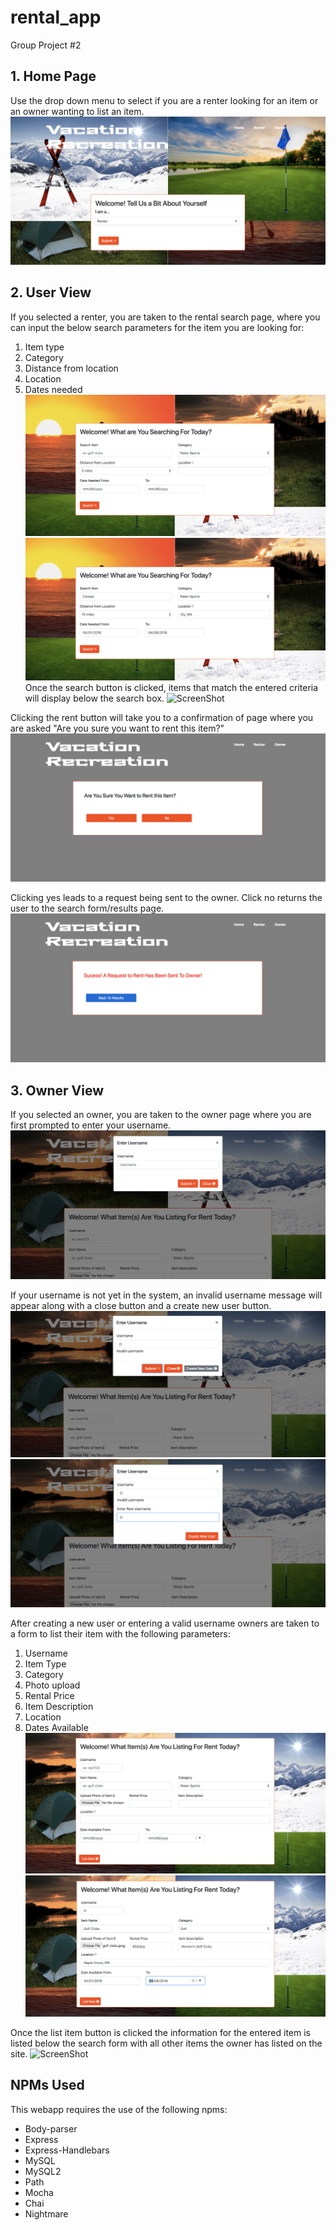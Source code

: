 # rental_app
Group Project #2

## 1. Home Page
Use the drop down menu to select if you are a renter looking for an item or an owner wanting to list an item.
![ScreenShot](public/assets/css/images/HomeScreen.jpg)

## 2. User View
If you selected a renter, you are taken to the rental search page, where you can input the below search parameters for the item you are looking for:
1. Item type
2.  Category
3.  Distance from location
4.  Location
5. Dates needed
![ScreenShot](public/assets/css/images/UserSearch.jpg)
![ScreenShot](public/assets/css/images/UserSearch_text.jpg)
Once the search button is clicked, items that match the entered criteria will display below the search box.
![ScreenShot]()

Clicking the rent button will take you to a confirmation of page where you are asked "Are you sure you want to rent this item?"
![ScreenShot](public/assets/css/images/RentalConfirm.jpg)

Clicking yes leads to a request being sent to the owner. Click no returns the user to the search form/results page.
![ScreenShot](public/assets/css/images/Success.jpg)


## 3. Owner View
If you selected an owner, you are taken to the owner page where you are first prompted to enter your username.
![ScreenShot](public/assets/css/images/OwnerSignin.jpg)

If your username is not yet in the system, an invalid username message will appear along with a close button and a create new user button.
![ScreenShot](public/assets/css/images/InvalidOwner.jpg)
![ScreenShot](public/assets/css/images/CreateOwner.jpg)

After creating a new user or entering a valid username owners are taken to a form to list their item with the following parameters:
1. Username
2. Item Type
3.  Category
4. Photo upload
5. Rental Price
6. Item Description
7. Location
8. Dates Available
![ScreenShot](public/assets/css/images/OwnerList.jpg)
![ScreenShot](public/assets/css/images/OwnerList_text.jpg)

Once the list item button is clicked the information for the entered item is listed below the search form with all other items the owner has listed on the site.
![ScreenShot]()

## NPMs Used
This webapp requires the use of the following npms:
* Body-parser
* Express
* Express-Handlebars
* MySQL
* MySQL2
* Path
* Mocha
* Chai
* Nightmare
